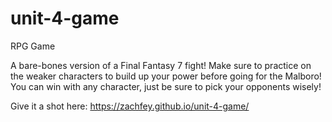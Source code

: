 # unit-4-game
RPG Game

A bare-bones version of a Final Fantasy 7 fight! Make sure to practice on the weaker characters to build up your power before going for the Malboro! You can win with any character, just be sure to pick your opponents wisely!

Give it a shot here: https://zachfey.github.io/unit-4-game/
